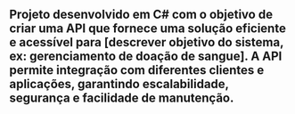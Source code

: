 ##  Projeto desenvolvido em C# com o objetivo de criar uma API que fornece uma solução eficiente e acessível para [descrever objetivo do sistema, ex: gerenciamento de doação de sangue]. A API permite integração com diferentes clientes e aplicações, garantindo escalabilidade, segurança e facilidade de manutenção.

